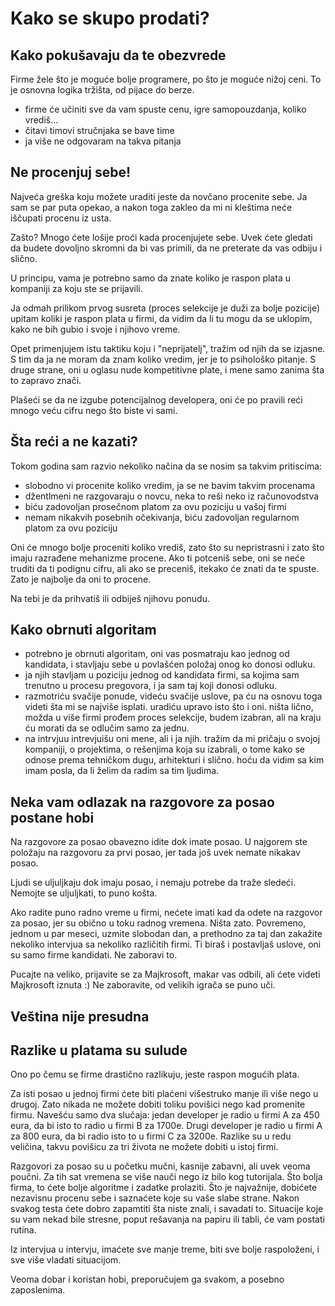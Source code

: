 # Kako se skupo prodati?

## Kako pokušavaju da te obezvrede

Firme žele što je moguće bolje programere, po što je moguće nižoj ceni. To je osnovna logika tržišta, od pijace do berze.

- firme će učiniti sve da vam spuste cenu, igre samopouzdanja, koliko vrediš...
- čitavi timovi stručnjaka se bave time
- ja više ne odgovaram na takva pitanja

## Ne procenjuj sebe!

Najveća greška koju možete uraditi jeste da novčano procenite sebe. Ja sam se par puta opekao, a nakon toga zakleo da mi ni kleštima neće iščupati procenu iz usta.

Zašto? Mnogo ćete lošije proći kada procenjujete sebe. Uvek ćete gledati da budete dovoljno skromni da bi vas primili, da ne preterate da vas odbiju i slično. 

U principu, vama je potrebno samo da znate koliko je raspon plata u kompaniji za koju ste se prijavili. 

Ja odmah prilikom prvog susreta (proces selekcije je duži za bolje pozicije) upitam koliki je raspon plata u firmi, da vidim da li tu mogu da se uklopim, kako ne bih gubio i svoje i njihovo vreme.

Opet primenjujem istu taktiku koju i "neprijatelj", tražim od njih da se izjasne. S tim da ja ne moram da znam koliko vredim, jer je to psihološko pitanje. S druge strane, oni u oglasu nude kompetitivne plate, i mene samo zanima šta to zapravo znači.

Plašeći se da ne izgube potencijalnog developera, oni će po pravili reći mnogo veću cifru nego što biste vi sami.

## Šta reći a ne kazati?

Tokom godina sam razvio nekoliko načina da se nosim sa takvim pritiscima:

- slobodno vi procenite koliko vredim, ja se ne bavim takvim procenama
- džentlmeni ne razgovaraju o novcu, neka to reši neko iz računovodstva
- biću zadovoljan prosečnom platom za ovu poziciju u vašoj firmi
- nemam nikakvih posebnih očekivanja, biću zadovoljan regularnom platom za ovu poziciju
 
Oni će mnogo bolje proceniti koliko vrediš, zato što su nepristrasni i zato što imaju razrađene mehanizme procene. Ako ti potceniš sebe, oni se neće truditi da ti podignu cifru, ali ako se preceniš, itekako će znati da te spuste. Zato je najbolje da oni to procene.

Na tebi je da prihvatiš ili odbiješ njihovu ponudu.

## Kako obrnuti algoritam

- potrebno je obrnuti algoritam, oni vas posmatraju kao jednog od kandidata, i stavljaju sebe u povlašćen položaj onog ko donosi odluku. 
- ja njih stavljam u poziciju jednog od kandidata firmi, sa kojima sam trenutno u procesu pregovora, i ja sam taj koji donosi odluku.
- razmotriću svačije ponude, videću svačije uslove, pa ću na osnovu toga videti šta mi se najviše isplati. uradiću upravo isto što i oni. ništa lično, možda u više firmi prođem proces selekcije, budem izabran, ali na kraju ću morati da se odlučim samo za jednu.
- na intrvjuu intrevjuišu oni mene, ali i ja njih. tražim da mi pričaju o svojoj kompaniji, o projektima, o rešenjima koja su izabrali, o tome kako se odnose prema tehničkom dugu, arhitekturi i slično. hoću da vidim sa kim imam posla, da li želim da radim sa tim ljudima.

## Neka vam odlazak na razgovore za posao postane hobi

Na razgovore za posao obavezno idite dok imate posao. U najgorem ste položaju na razgovoru za prvi posao, jer tada još uvek nemate nikakav posao. 

Ljudi se uljuljkaju dok imaju posao, i nemaju potrebe da traže sledeći. Nemojte se uljuljkati, to puno košta.

Ako radite puno radno vreme u firmi, nećete imati kad da odete na razgovor za posao, jer su obično u toku radnog vremena. Ništa zato. Povremeno, jednom u par meseci, uzmite slobodan dan, a prethodno za taj dan zakažite nekoliko intervjua sa nekoliko različitih firmi. Ti biraš i postavljaš uslove, oni su samo firme kandidati. Ne zaboravi to.

Pucajte na veliko, prijavite se za Majkrosoft, makar vas odbili, ali ćete videti Majkrosoft iznuta :) Ne zaboravite, od velikih igrača se puno uči.

## Veština nije presudna

## Razlike u platama su sulude

Ono po čemu se firme drastično razlikuju, jeste raspon mogućih plata. 

Za isti posao u jednoj firmi ćete biti plaćeni višestruko manje ili više nego u drugoj. Zato nikada ne možete dobiti toliku povišici nego kad promenite firmu. Navešću samo dva slučaja: jedan developer je radio u firmi A za 450 eura, da bi isto to radio u firmi B za 1700e. Drugi developer je radio u firmi A za 800 eura, da bi radio isto to u firmi C za 3200e. Razlike su u redu veličina, takvu povišicu za tri života ne možete dobiti u istoj firmi.

Razgovori za posao su u početku mučni, kasnije zabavni, ali uvek veoma poučni. Za tih sat vremena se više nauči nego iz bilo kog tutorijala. Što bolja firma, to ćete bolje algoritme i zadatke prolaziti. Što je najvažnije, dobićete nezavisnu procenu sebe i saznaćete koje su vaše slabe strane. Nakon svakog testa ćete dobro zapamtiti šta niste znali, i savadati to. Situacije koje su vam nekad bile stresne, poput rešavanja na papiru ili tabli, će vam postati rutina.

Iz intervjua u intervju, imaćete sve manje treme, biti sve bolje raspoloženi, i sve više vladati situacijom.

Veoma dobar i koristan hobi, preporučujem ga svakom, a posebno zaposlenima.
